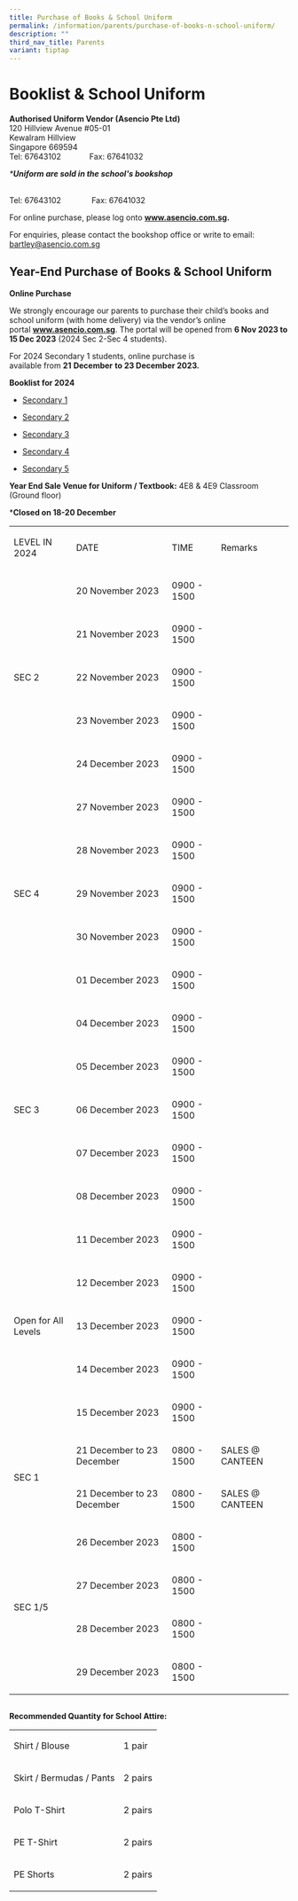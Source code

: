 ```yaml
---
title: Purchase of Books & School Uniform
permalink: /information/parents/purchase-of-books-n-school-uniform/
description: ""
third_nav_title: Parents
variant: tiptap
---
```

<h1>Booklist &amp; School Uniform</h1><p><strong>Authorised Uniform Vendor (Asencio Pte Ltd)</strong><br>120 Hillview Avenue #05-01<br>Kewalram Hillview<br>Singapore 669594<br>Tel: 67643102&nbsp; &nbsp; &nbsp; &nbsp; &nbsp; &nbsp; &nbsp;Fax: 67641032</p><p><em>*</em><strong><em>Uniform are sold in the school's bookshop</em></strong></p><p><br>Tel: 67643102&nbsp; &nbsp; &nbsp; &nbsp; &nbsp; &nbsp; &nbsp; Fax: 67641032&nbsp;</p><p>For online purchase, please log onto&nbsp;<strong><a href="http://www.asencio.com.sg/" rel="noopener noreferrer nofollow" target="_blank">www.asencio.com.sg</a>.</strong></p><p>For enquiries, please contact the bookshop office or write to email: <a href="mailto:bartley@asencio.com.sg" rel="noopener noreferrer nofollow" target="_blank">bartley@asencio.com.sg</a></p><p> </p><h2>Year-End Purchase of Books &amp; School Uniform&nbsp;</h2><p><strong>Online Purchase</strong></p><p>We strongly encourage our parents to purchase their child’s books and school uniform (with home delivery) via the vendor’s online portal&nbsp;<strong><a href="http://www.asencio.com.sg/" rel="noopener noreferrer nofollow" target="_blank">www.asencio.com.s<u>g</u></a></strong>.&nbsp;The portal will be opened from&nbsp;<strong>6 Nov 2023 to 15 Dec 2023</strong>&nbsp;(2024 Sec 2-Sec 4 students).</p><p>For 2024 Secondary 1 students, online purchase is available&nbsp;from&nbsp;<strong>21</strong>&nbsp;<strong>December</strong>&nbsp;<strong>to&nbsp;23 December 2023.</strong></p><p><strong>Booklist for 2024</strong></p><ul data-tight="true" class="tight"><li><p><a href="/files/bartley%20secondary%20school%20booklist%202024_s1.pdf" rel="noopener noreferrer nofollow" target="_blank">Secondary 1</a></p></li><li><p><a href="/files/bartley%20secondary%20school%20booklist%202024_s2.pdf" rel="noopener noreferrer nofollow" target="_blank">Secondary 2</a></p></li><li><p><a href="/files/bartley%20secondary%20school%20booklist%202024_s3.pdf" rel="noopener noreferrer nofollow" target="_blank">Secondary 3</a></p></li><li><p><a href="/files/bartley%20secondary%20school%20booklist%202024_s4.pdf" rel="noopener noreferrer nofollow" target="_blank">Secondary 4</a></p></li><li><p><a href="/files/bartley%20secondary%20school%20booklist%202024_s5.pdf" rel="noopener noreferrer nofollow" target="_blank">Secondary 5</a></p></li></ul><p><strong>Year End Sale Venue for Uniform / Textbook:</strong>&nbsp;4E8 &amp; 4E9 Classroom (Ground floor)</p><p>*<strong>Closed on 18-20 December</strong></p><table><tbody><tr><td rowspan="1" colspan="1"><p>LEVEL IN 2024</p></td><td rowspan="1" colspan="1"><p>DATE</p></td><td rowspan="1" colspan="1"><p>TIME</p></td><td rowspan="1" colspan="1"><p>Remarks</p></td></tr><tr><td rowspan="5" colspan="1"><p>SEC 2</p></td><td rowspan="1" colspan="1"><p>20 November 2023</p></td><td rowspan="1" colspan="1"><p>0900 - 1500</p></td><td rowspan="1" colspan="1"><p></p></td></tr><tr><td rowspan="1" colspan="1"><p>21 November 2023</p></td><td rowspan="1" colspan="1"><p>0900 - 1500</p></td><td rowspan="1" colspan="1"><p></p></td></tr><tr><td rowspan="1" colspan="1"><p>22 November 2023</p></td><td rowspan="1" colspan="1"><p>0900 - 1500</p></td><td rowspan="1" colspan="1"><p></p></td></tr><tr><td rowspan="1" colspan="1"><p>23 November 2023</p></td><td rowspan="1" colspan="1"><p>0900 - 1500</p></td><td rowspan="1" colspan="1"><p></p></td></tr><tr><td rowspan="1" colspan="1"><p>24 December 2023</p></td><td rowspan="1" colspan="1"><p>0900 - 1500</p></td><td rowspan="1" colspan="1"><p>&nbsp;</p></td></tr><tr><td rowspan="5" colspan="1"><p>SEC 4</p></td><td rowspan="1" colspan="1"><p>27 November 2023</p></td><td rowspan="1" colspan="1"><p>0900 - 1500</p></td><td rowspan="1" colspan="1"><p></p></td></tr><tr><td rowspan="1" colspan="1"><p>28 November 2023</p></td><td rowspan="1" colspan="1"><p>0900 - 1500</p></td><td rowspan="1" colspan="1"><p></p></td></tr><tr><td rowspan="1" colspan="1"><p>29 November 2023</p></td><td rowspan="1" colspan="1"><p>0900 - 1500</p></td><td rowspan="1" colspan="1"><p></p></td></tr><tr><td rowspan="1" colspan="1"><p>30 November 2023</p></td><td rowspan="1" colspan="1"><p>0900 - 1500</p></td><td rowspan="1" colspan="1"><p></p></td></tr><tr><td rowspan="1" colspan="1"><p>01 December 2023</p></td><td rowspan="1" colspan="1"><p>0900 - 1500</p></td><td rowspan="1" colspan="1"><p></p></td></tr><tr><td rowspan="5" colspan="1"><p>SEC 3</p></td><td rowspan="1" colspan="1"><p>04 December 2023</p></td><td rowspan="1" colspan="1"><p>0900 - 1500</p></td><td rowspan="1" colspan="1"><p></p></td></tr><tr><td rowspan="1" colspan="1"><p>05 December 2023</p></td><td rowspan="1" colspan="1"><p>0900 - 1500</p></td><td rowspan="1" colspan="1"><p></p></td></tr><tr><td rowspan="1" colspan="1"><p>06 December 2023</p></td><td rowspan="1" colspan="1"><p>0900 - 1500</p></td><td rowspan="1" colspan="1"><p></p></td></tr><tr><td rowspan="1" colspan="1"><p>07 December 2023</p></td><td rowspan="1" colspan="1"><p>0900 - 1500</p></td><td rowspan="1" colspan="1"><p></p></td></tr><tr><td rowspan="1" colspan="1"><p>08 December 2023</p></td><td rowspan="1" colspan="1"><p>0900 - 1500</p></td><td rowspan="1" colspan="1"><p></p></td></tr><tr><td rowspan="5" colspan="1"><p>Open for All Levels</p></td><td rowspan="1" colspan="1"><p>11 December 2023</p></td><td rowspan="1" colspan="1"><p>0900 - 1500</p></td><td rowspan="1" colspan="1"><p></p></td></tr><tr><td rowspan="1" colspan="1"><p>12 December 2023</p></td><td rowspan="1" colspan="1"><p>0900 - 1500</p></td><td rowspan="1" colspan="1"><p></p></td></tr><tr><td rowspan="1" colspan="1"><p>13 December 2023</p></td><td rowspan="1" colspan="1"><p>0900 - 1500</p></td><td rowspan="1" colspan="1"><p></p></td></tr><tr><td rowspan="1" colspan="1"><p>14 December 2023</p></td><td rowspan="1" colspan="1"><p>0900 - 1500</p></td><td rowspan="1" colspan="1"><p></p></td></tr><tr><td rowspan="1" colspan="1"><p>15 December 2023</p></td><td rowspan="1" colspan="1"><p>0900 - 1500</p></td><td rowspan="1" colspan="1"><p></p></td></tr><tr><td rowspan="2" colspan="1"><p>SEC 1</p></td><td rowspan="1" colspan="1"><p>21 December to 23 December</p></td><td rowspan="1" colspan="1"><p>0800 - 1500</p></td><td rowspan="1" colspan="1"><p>SALES @ CANTEEN</p></td></tr><tr><td rowspan="1" colspan="1"><p>21 December to 23 December</p></td><td rowspan="1" colspan="1"><p>0800 - 1500</p></td><td rowspan="1" colspan="1"><p>SALES @ CANTEEN</p></td></tr><tr><td rowspan="4" colspan="1"><p>SEC 1/5</p></td><td rowspan="1" colspan="1"><p>26 December 2023</p></td><td rowspan="1" colspan="1"><p>0800 - 1500</p></td><td rowspan="1" colspan="1"><p></p></td></tr><tr><td rowspan="1" colspan="1"><p>27 December 2023</p></td><td rowspan="1" colspan="1"><p>0800 - 1500</p></td><td rowspan="1" colspan="1"><p></p></td></tr><tr><td rowspan="1" colspan="1"><p>28 December 2023</p></td><td rowspan="1" colspan="1"><p>0800 - 1500</p></td><td rowspan="1" colspan="1"><p></p></td></tr><tr><td rowspan="1" colspan="1"><p>29 December 2023</p></td><td rowspan="1" colspan="1"><p>0800 - 1500</p></td><td rowspan="1" colspan="1"><p></p></td></tr></tbody></table><pre><code></code></pre><p><strong>Recommended Quantity for School Attire:</strong></p><table><tbody><tr><td rowspan="1" colspan="1"><p>Shirt / Blouse</p></td><td rowspan="1" colspan="1"><p>1 pair</p></td></tr><tr><td rowspan="1" colspan="1"><p>Skirt / Bermudas / Pants</p></td><td rowspan="1" colspan="1"><p>2 pairs</p></td></tr><tr><td rowspan="1" colspan="1"><p>Polo T-Shirt</p></td><td rowspan="1" colspan="1"><p>2 pairs</p></td></tr><tr><td rowspan="1" colspan="1"><p>PE T-Shirt</p></td><td rowspan="1" colspan="1"><p>2 pairs</p></td></tr><tr><td rowspan="1" colspan="1"><p>PE Shorts</p></td><td rowspan="1" colspan="1"><p>2 pairs</p></td></tr></tbody></table><p></p>